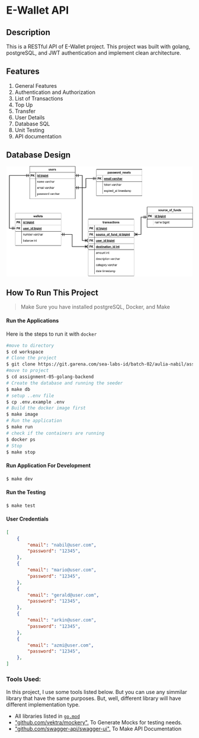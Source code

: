 # E-Wallet API

## Description
This is a RESTful API of E-Wallet project. This project was built with golang, postgreSQL, and JWT authentication and implement clean architecture.

## Features
1. General Features
1. Authentication and Authorization
1. List of Transactions
1. Top Up
1. Transfer
1. User Details
1. Database SQL
1. Unit Testing
1. API documentation

## Database Design
<img src="./public/assets/e-wallet-ERD.png" alt="e-wallet-ERD"/>

## How To Run This Project
> Make Sure you have installed postgreSQL, Docker, and Make

#### Run the Applications
Here is the steps to run it with `docker`

```bash
#move to directory
$ cd workspace
# Clone the project
$ git clone https://git.garena.com/sea-labs-id/batch-02/aulia-nabil/assignment-05-golang-backend.git
#move to project
$ cd assignment-05-golang-backend
# Create the database and running the seeder
$ make db
# setup ..env file
$ cp .env.example .env
# Build the docker image first
$ make image
# Run the application
$ make run
# check if the containers are running
$ docker ps
# Stop
$ make stop
```
#### Run Application For Development

```bash
$ make dev
```

#### Run the Testing

```bash
$ make test
```

#### User Credentials
```json
[
    {
        "email": "nabil@user.com",
        "password": "12345",
    },
    {
        "email": "mario@user.com",
        "password": "12345",
    },
    {
        "email": "gerald@user.com",
        "password": "12345",
    },
    {
        "email": "arkin@user.com",
        "password": "12345",
    },
    {
        "email": "azmi@user.com",
        "password": "12345",
    },
]
```

### Tools Used:
In this project, I use some tools listed below. But you can use any simmilar library that have the same purposes. But, well, different library will have different implementation type.

- All libraries listed in [`go.mod`](https://go.mod)
- ["github.com/vektra/mockery".](https://github.com/vektra/mockery) To Generate Mocks for testing needs.
- ["github.com/swagger-api/swagger-ui".](https://github.com/swagger-api/swagger-ui) To Make API Documentation

